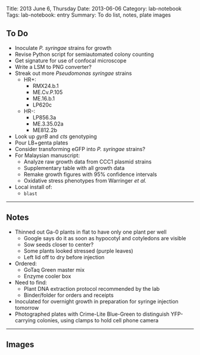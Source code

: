 Title: 2013 June 6, Thursday
Date: 2013-06-06
Category: lab-notebook
Tags: lab-notebook: entry
Summary: To do list, notes, plate images

## To Do ##

- Inoculate _P. syringae_ strains for growth
- Revise Python script for semiautomated colony counting
- Get signature for use of confocal microscope
- Write a LSM to PNG converter?
- Streak out more _Pseudomonas syringae_ strains
    - HR+:
        - RMX24.b.1
        - ME.Cv.P.105
        - ME.16.b.1
        - LP620c
    - HR-:
        - LP856.3a
        - ME.3.35.02a
        - ME812.2b
- Look up _gyrB_ and _cts_ genotyping
- Pour LB+genta plates
- Consider transforming eGFP into _P. syringae_ strains?
- For Malaysian manuscript:
    - Analyze raw growth data from CCC1 plasmid strains
    - Supplementary table with all growth data
    - Remake growth figures with 95% confidence intervals
    - Oxidative stress phenotypes from Warringer _et al._ 
- Local install of:
    - `blast`

***

## Notes ##

- Thinned out Ga-0 plants in flat to have only one plant per well
    - Google says do it as soon as hypocotyl and cotyledons are visible
    - Sow seeds closer to center?
    - Some plants looked stressed (purple leaves)
    - Left lid off to dry before injection
- Ordered:
    - GoTaq Green master mix
    - Enzyme cooler box
- Need to find:
    - Plant DNA extraction protocol recommended by the lab
    - Binder/folder for orders and receipts
- Inoculated for overnight growth in preparation for syringe injection tomorrow
- Photographed plates with Crime-Lite Blue-Green to distinguish YFP-carrying
  colonies, using clamps to hold cell phone camera

***

## Images ##


